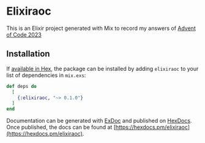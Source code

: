 # Elixiraoc

This is an Elixir project generated with Mix to record my answers of [Advent of Code 2023](https://adventofcode.com/2023)

## Installation

If [available in Hex](https://hex.pm/docs/publish), the package can be installed
by adding `elixiraoc` to your list of dependencies in `mix.exs`:

```elixir
def deps do
  [
    {:elixiraoc, "~> 0.1.0"}
  ]
end
```

Documentation can be generated with [ExDoc](https://github.com/elixir-lang/ex_doc)
and published on [HexDocs](https://hexdocs.pm). Once published, the docs can
be found at [https://hexdocs.pm/elixiraoc](https://hexdocs.pm/elixiraoc).

